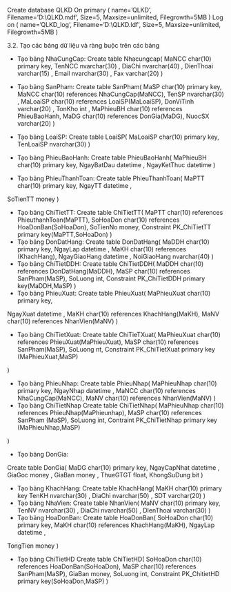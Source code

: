 Create database QLKD On primary
(	name=’QLKD’,
Filename=’D:\QLKD.mdf’, Size=5, Maxsize=unlimited, Filegrowth=5MB
)
Log on
(	name=’QLKD_log’, Filename=’D:\QLKD.ldf’, Size=5, Maxsize=unlimited, Filegrowth=5MB
)

3.2.	Tạo các bảng dữ liệu và ràng buộc trên các bảng

-	Tạo bảng NhaCungCap: Create table Nhacungcap(
MaNCC	char(10) primary key, TenNCC	nvarchar(30) ,
DiaChi		nvarchar(40) , DienThoai	varchar(15) , Email		nvarchar(30) ,
Fax	varchar(20)
)
 
-	Tạo bảng SanPham: Create table SanPham(
MaSP	char(10) primary key,
MaNCC	char(10) references NhaCungCap(MaNCC), TenSP nvarchar(30) ,
MaLoaiSP	char(10) references LoaiSP(MaLoaiSP), DonViTinh	varchar(20) ,
TonKho	int ,
MaPhieuBH char(10) references PhieuBaoHanh, MaDG char(10) references DonGia(MaDG), NuocSX	varchar(20)
)
-	Tạo bảng LoaiSP: Create table LoaiSP(
MaLoaiSP	char(10) primary key, TenLoaiSP		nvarchar(30)
)
-	Tạo bảng PhieuBaoHanh: Create table PhieuBaoHanh(
MaPhieuBH	char(10) primary key, NgayBatDau datetime ,
NgayKetThuc datetime
)
-	Tạo bảng PhieuThanhToan: Create table PhieuThanhToan(
MaPTT	char(10) primary key, NgayTT	datetime ,
 
SoTienTT	money
)
-	Tạo bảng ChiTietTT: Create table ChiTietTT(
MaPTT	char(10) references PhieuthanhToan(MaPTT), SoHoaDon char(10) references HoaDonBan(SoHoaDon), SoTienNo  money,
Constraint PK_ChiTietTT primary key(MaPTT,SoHoaDon)
)
-	Tạo bảng DonDatHang: Create table DonDatHang(
MaDDH	char(10) primary key, NgayLap	datetime ,
MaKH	char(10) references (KhachHang), NgayGiaoHang datetime ,
NoiGiaoHang nvarchar(40)
)
-	Tạo bảng ChiTietDDH: Create table ChiTietDDH(
MaDDH	char(10) references DonDatHang(MaDDH), MaSP	char(10) references SanPham(MaSP), SoLuong	int,
Constraint PK_ChiTietDDH primary key(MaDDH,MaSP)
)
-	Tạo bảng PhieuXuat: Create table PhieuXuat(
MaPhieuXuat char(10) primary key,
 
NgayXuat	datetime ,
MaKH	char(10) references KhachHang(MaKH), MaNV	char(10) references NhanVien(MaNV)
)
-	Tạo bảng ChiTietXuat: Create table ChiTieTXuat(
MaPhieuXuat char(10) references PhieuXuat(MaPhieuXuat), MaSP	char(10) references SanPham(MaSP), SoLuong	nt,
Constraint PK_ChiTietXuat primary key (MaPhieuXuat,MaSP)

)

-	Tạo bảng PhieuNhap: Create table PhieuNhap(
MaPhieuNhap	char(10) primary key, NgayNhap	datetime ,
MaNCC	char(10) references NhaCungCap(MaNCC),
MaNV	char(10) references NhanVien(MaNV)
)
-	Tạo bảng ChiTietNhap Create table ChiTietNhap(
MaPhieuNhap char(10) references PhieuNhap(MaPhieunhap), MaSP	char(10) references SanPham (MaSP), SoLuong	int,
Contraint PK_ChiTietNhap primary key (MaPhieuNhap,MaSP)

)

-	Tạo bảng DonGia:
 
Create table DonGia(
MaDG	char(10) primary key, NgayCapNhat datetime ,
GiaGoc	money ,
GiaBan	money , ThueGTGT	float, KhongSuDung bit
)
-	Tạo bảng KhachHang: Create table KhachHang(
MaKH	char(10) primary key
TenKH	nvarchar(30) ,
DiaChi		nvarchar(50) , SDT	varchar(20)
)
-	Tạo bảng NhaVien: Create table NhanVien(
MaNV		char(10) primary key, TenNV	nvarchar(30) ,
DiaChi		nvarchar(50) , DIenThoai	varchar(30)
)
-	Tạo bảng HoaDonBan: Create table HoaDonBan(
SoHoaDon	char(10) primary key,
MaKH	char(10) references KhachHang(MaKH), NgayLap	datetime ,
 
TongTien	money
)
-	Tạo bảng ChiTietHD Create table ChiTietHD(
SoHoaDon	char(10) references HoaDonBan(SoHoaDon), MaSP	char(10) references SanPham(MaSP), GiaBan	money,
SoLuong	int,
Constraint PK_ChitietHD primary key(SoHoaDon,MaSP)
)

